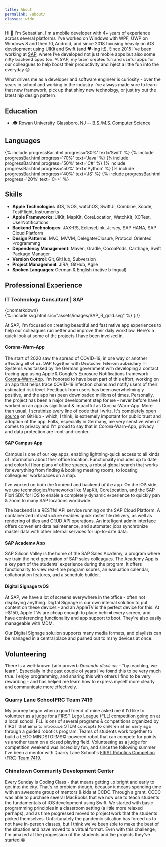 ```yaml
---
title: About
permalink: /about/
classes: wide
---
```

Hi 👋
I'm Sebastian. I'm a mobile developer with 4+ years of experience across several platforms. I've worked on Windows with WPF, UWP on Windows 8 and then 10, Android, and since 2018 focusing heavily on iOS development using UIKit and Swift (and ♥-ing it!). Since 2015 I've been working at [SAP](https://www.sap.com), where I've developed not just mobile apps but also some nifty backend apps too. At SAP, my team creates fun and useful apps for our colleagues to help boost their productivity and inject a little fun into the everyday 😊

What drives me as a developer and software engineer is curiosity - over the years in school and working in the industry I've always made sure to learn that new framework, pick up that shiny new technology, or just try out the latest hip design pattern.

## Education

- 🎓 Rowan University, Glassboro, NJ -- B.S./M.S. Computer Science

## Languages

{% include progressBar.html progress='80%' text='Swift' %}
{% include progressBar.html progress='70%' text='Java' %}
{% include progressBar.html progress='50%' text='C#' %}
{% include progressBar.html progress='50%' text='Python' %}
{% include progressBar.html progress='40%' text='JS' %}
{% include progressBar.html progress='20%' text='C++' %}

## Skills

- __Apple Technologies__: iOS, tvOS, watchOS, SwiftUI, Combine, Xcode, TestFlight, Instruments
- __Apple Frameworks__: UIKit, MapKit, CoreLocation, WatchKit, XCTest, UserNotifications
- __Backend Technologies__: JAX-RS, EclipseLink, Jersey, SAP HANA, SAP Cloud Platform
- __Design Patterns__: MVC, MVVM, Delegate/Closure, Protocol Oriented Programming
- __Dependency Management__: Maven, Gradle, CocoaPods, Carthage, Swift Package Manager
- __Version Control__: Git, GitHub, Subversion
- __Project Management__: JIRA, GitHub, Agile
- __Spoken Languages__: German & English (native bilingual)

## Professional Experience

### IT Technology Consultant | SAP

{::nomarkdown}  
{% include svg.html src="assets/images/SAP_R_grad.svg" %}
{:/}  

At SAP, I'm focused on creating beautiful and fast native app experiences to help our colleagues run better and improve their daily workflow. Here's a quick look at some of the projects I have been involved in.

#### Corona-Warn-App

The start of 2020 saw the spread of COVID-19, in one way or another affecting all of us. SAP together with Deutsche Telekom subsidiary T-Systems was tasked by the German government with developing a contact tracing app using Apple & Google's Exposure Notifications framework - [Corona-Warn-App](https://www.coronawarn.app/en/). I'm honored to have been part of this effort, working on an app that helps trace COVID-19 infection chains and notify users of their estimated risk level. Feedback from users has been overwhelmingly positive, and the app has been downloaded millions of times. Personally, the project has been a major development step for me - never before have I worked on an app as significant & impactful as Corona-Warn-App. More than usual, I scrutinize every line of code that I write. It's completely [open source](https://github.com/corona-warn-app/cwa-app-ios) on GitHub - which, I think, is extremely important for public trust and adoption of the app. Folks, especially in Germany, are very senstive when it comes to privacy and I'm proud to say that in Corona-Warn-App, privacy and data protection are front-and-center.

#### SAP Campus App

Campus is one of our key apps, enabling lightning-quick access to all kinds of information about their office location. Functionality includes up to date and colorful floor plans of office spaces, a robust global search that works for everything from finding & booking meeting rooms, to locating colleagues' workspaces on a map.

I've worked on both the frontend and backend of the app. On the iOS side, we use technologies/frameworks like MapKit, CoreLocation, and the SAP Fiori SDK for iOS to enable a completely dynamic experience to quickly pan & zoom to many SAP locations worldwide.

The backend is a RESTful API service running on the SAP Cloud Platform. A containerized infrastructure enables quick raster tile delivery, as well as rendering of tiles and CRUD API operations. An intelligent admin interface offers convenient data maintenance, and automated jobs synchronize master data with other internal services for up-to-date data.

#### SAP Academy App

SAP Silicon Valley is the home of the SAP Sales Academy, a program where we train the next generation of SAP sales colleagues. The Academy App is a key part of the students' experience during the program. It offers functionality to view real-time program scores, an evaluation calendar, collaboration features, and a schedule builder.

#### Digital Signage tvOS

At SAP, we have a lot of screens everywhere in the office - often not displaying anything. Digital Signage is our own internal solution to put content on these devices - and an AppleTV is the perfect device for this. At ~$150, Apple TVs are cheap enough to place behind every screen, and have conferencing functionality and app support to boot. They're also easily manageable with MDM.

Our Digital Signage solution supports many media formats, and playlists can be managed in a central place and pushed out to many devices at once.

## Volunteering

There is a well-known Latin proverb *Docendo discimus* - "by teaching, we learn". Especially in the past couple of years I've found this to be very much true. I enjoy programming, and sharing this with others I find to be very rewarding - and has helped me learn how to express myself more clearly and communicate more effectively.  

### Quarry Lane School FRC Team 7419

My journey began when a good friend of mine asked me if I'd like to volunteer as a judge for a [FIRST Lego League (FLL)](https://www.firstlegoleague.org) competition going on at a local school. FLL is one of several programs & competitions organized by FIRST that aims to introduce STEM concepts to children at an early age through a guided robotics program. Teams of students work together to build a LEGO MINDSTORMS©-powered robot that can compete for points vs another team on a closed playing field. Volunteering as a judge for competition weekend was incredibly fun, and since the following summer I've been a mentor with Quarry Lane School's [FIRST Robotics Competion](https://www.firstinspires.org/robotics/frc) (FRC) [Team 7419](https://7419.tech/#page-top).  

### Chinatown Community Development Center

Every Sunday is Coding Class - that means getting up bright and early to get into the city. That's no problem though, because it means spending time with an awesome group of mentors & kids at CCDC. Through a grant, CCDC was able to purchase several MacBooks that we now use to teach students the fundamentals of iOS development using Swift. We started with basic programming principles in a classroom setting (a little more relaxed perhaps), and as time progressed moved to project work that the students picked themselves. Unfortunately the pandemic situation has forced us to not have in-person classes, but I think we've been able to make the best of the situation and have moved to a virtual format. Even with this challenge, I'm amazed at the progression of the students and the projects they've started 😀
